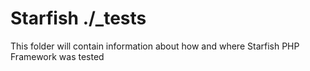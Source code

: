 # Starfish ./_tests

This folder will contain information about how and where Starfish PHP Framework was tested